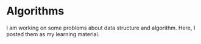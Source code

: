 # Algorithms
I am working on some problems about data structure and algorithm. 
Here, I posted them as my learning material.
